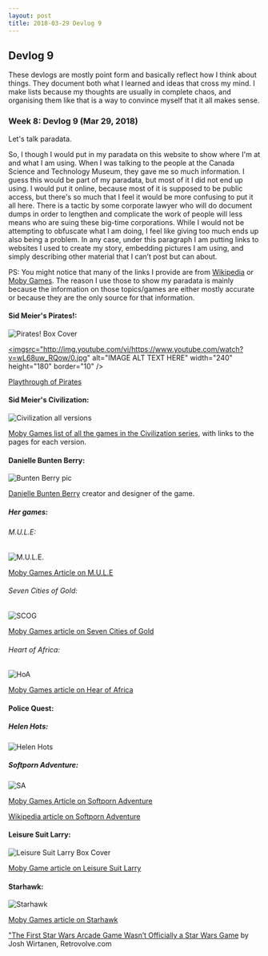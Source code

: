 ```yaml
---
layout: post
title: 2018-03-29 Devlog 9
---
```


## Devlog 9

These devlogs are mostly point form and basically reflect how I think about things. They document both what I learned and ideas that cross my mind. I make lists because my thoughts are usually in complete chaos, and organising them like that is a way to convince myself that it all makes sense.

### Week 8: Devlog 9 (Mar 29, 2018)

Let's talk paradata.

So, I though I would put in my paradata on this website to show where I'm at and what I am using. When I was talking to the people at the Canada Science and Technology Museum, they gave me so much information. I guess this would be part of my paradata, but most of it I did not end up using. I would put it online, because most of it is supposed to be public access, but there's so much that I feel it would be more confusing to put it all here. There is a tactic by some corporate lawyer who will do document dumps in order to lengthen and complicate the work of people will less means who are suing these big-time corporations. While I would not be attempting to obfuscate what I am doing, I feel like giving too much ends up also being a problem. In any case, under this paragraph I am putting links to websites I used to create my story, embedding pictures I am using, and simply describing other material that I can’t post but can about. 

PS: You might notice that many of the links I provide are from [Wikipedia](https://en.wikipedia.org/wiki/Wikipedia) or [Moby Games](https://www.mobygames.com/). The reason I use those to show my paradata is mainly because the information on those topics/games are either mostly accurate or because they are the only source for that information.

#### Sid Meier's Pirates!:

![Pirates! Box Cover](https://upload.wikimedia.org/wikipedia/en/4/46/Sid_Meier%27s_Pirates%21_%281987%29_Coverart.png "Pirates! Box Cover")

<a href="http://www.youtube.com/watch?feature=player_embedded&v=https://www.youtube.com/watch?v=wL68uw_RQow" target="_blank"><imgsrc="http://img.youtube.com/vi/https://www.youtube.com/watch?v=wL68uw_RQow/0.jpg" alt="IMAGE ALT TEXT HERE" width="240" height="180" border="10" /></a>

[Playthrough of Pirates](https://www.youtube.com/watch?v=wL68uw_RQow)

#### Sid Meier's Civilization:

![Civilization all versions](https://www.pcgamesn.com/sites/default/files/Civilization%20games%20ranked.jpg "Civilization all versions")

[Moby Games list of all the games in the Civilization series](https://www.mobygames.com/game-group/civilization-series), with links to the pages for each version.

#### Danielle Bunten Berry:

![Bunten Berry pic](https://proxy.duckduckgo.com/iur/?f=1&image_host=http%3A%2F%2F24.media.tumblr.com%2Ftumblr_m9zf8tB4Gw1rpkenpo1_400.jpg&u=http://78.media.tumblr.com/tumblr_m9zf8tB4Gw1rpkenpo1_400.jpg "Bunten Berry pic")

[Danielle Bunten Berry](https://en.wikipedia.org/wiki/Danielle_Bunten_Berry) creator and designer of the game.

##### Her games:

###### M.U.L.E:

![M.U.L.E.](https://www.mobygames.com/images/covers/s/22824-m-u-l-e-commodore-64-front-cover.jpg  "M.U.L.E.")

[Moby Games Article on M.U.L.E](https://www.mobygames.com/game/mule)

###### Seven Cities of Gold:

![SCOG](https://www.mobygames.com/images/covers/s/5505-the-seven-cities-of-gold-pc-booter-front-cover.jpg "SCOG")

[Moby Games article on Seven Cities of Gold](https://www.mobygames.com/game/seven-cities-of-gold)

###### Heart of Africa:

![HoA](https://www.mobygames.com/images/covers/s/74107-heart-of-africa-commodore-64-front-cover.jpg "HoA")

[Moby Games article on Hear of Africa](https://www.mobygames.com/game/c64/heart-of-africa)

#### Police Quest:

##### Helen Hots:

![Helen Hots](https://vignette.wikia.nocookie.net/policequest/images/3/32/Helen_Hots.jpg/revision/latest?cb=20090716060226 "Helen Hots") 

[1]: http://policequest.wikia.com/wiki/Helen_Hots "Police Quest Wikia article on Helen Hots" 

##### Softporn Adventure:

![SA](https://upload.wikimedia.org/wikipedia/en/1/13/Softporn_Adventure_box_cover.jpg "SA")

[Moby Games Article on Softporn Adventure](https://www.mobygames.com/game/softporn-adventure)

[Wikipedia article on Softporn Adventure](https://en.wikipedia.org/wiki/Softporn_Adventure)

#### Leisure Suit Larry:

![Leisure Suit Larry Box Cover](https://www.mobygames.com/images/covers/large/946883779-00.jpg "Leisure Suit Larry Box Cover") 

[Moby Game article on Leisure Suit Larry](https://www.mobygames.com/game-group/leisure-suit-larry-series)

#### Starhawk:

![Starhawk](https://proxy.duckduckgo.com/iu/?u=http%3A%2F%2Fwww.vernimark.com%2Farcade%2Fpcb%2Fstarhawk%2Fstarhawk01.jpg&f=1 "Starhawk")

[Moby Games article on Starhawk](https://www.mobygames.com/game/starhawk)

["The First Star Wars Arcade Game Wasn’t Officially a Star Wars Game](http://retrovolve.com/the-first-star-wars-arcade-game-wasnt-officially-a-star-wars-game/) by Josh Wirtanen, Retrovolve.com
